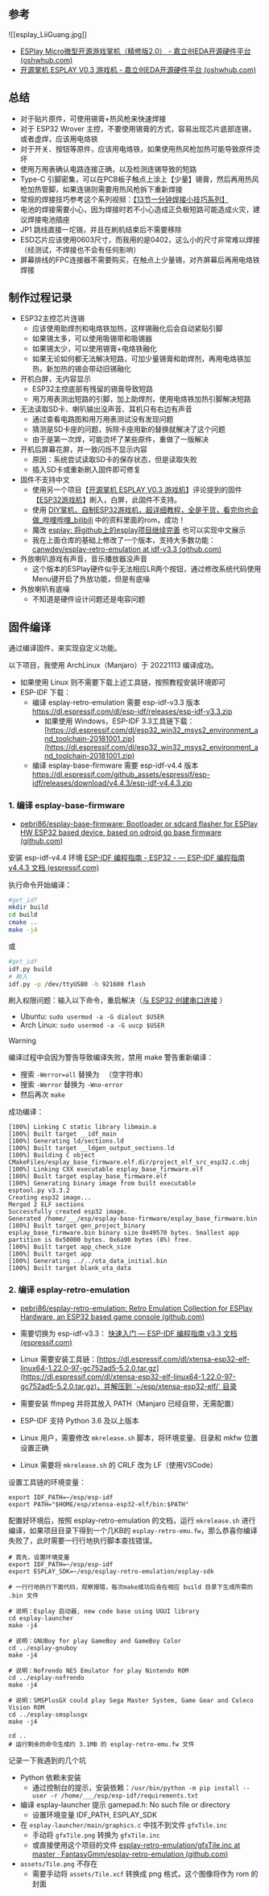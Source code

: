 ## 参考

![[esplay_LiiGuang.jpg]]

- [ESPlay Micro微型开源游戏掌机（精修版2.0） - 嘉立创EDA开源硬件平台 (oshwhub.com)](https://oshwhub.com/LiiGuang/esplay-micro-V2#P6)
- [开源掌机 ESPLAY V0.3 游戏机 - 嘉立创EDA开源硬件平台 (oshwhub.com)](https://oshwhub.com/zxp1107/esplay_copy_copy_copy#P6)

## 总结

- 对于贴片原件，可使用锡膏+热风枪来快速焊接
- 对于 ESP32 Wrover 主控，不要使用锡膏的方式，容易出现芯片底部连锡，或者虚焊，应该用电烙铁
- 对于开关、按钮等原件，应该用电烙铁，如果使用热风枪加热可能导致原件烫坏
- 使用万用表确认电路连接正确，以及检测连锡导致的短路
- Type-C 引脚密集，可以在PCB板子触点上涂上【少量】锡膏，然后再用热风枪加热管脚，如果连锡则需要用热风枪拆下重新焊接
- 常规的焊接技巧参考这个系列视频：[【13节一分钟焊接小技巧系列】](https://www.bilibili.com/video/BV1wJ411B73v)
- 电池的焊接需要小心，因为焊接时若不小心造成正负极短路可能造成火灾，建议焊接电池插座
- JP1 跳线直接一坨锡，并且在刷机结束后不需要移除
- ESD芯片应该使用0603尺寸，而我用的是0402，这么小的尺寸非常难以焊接（经测试，不焊接也不会有任何影响）
- 屏幕排线的FPC连接器不需要购买，在触点上少量锡，对齐屏幕后再用电烙铁焊接

## 制作过程记录

- ESP32主控芯片连锡
	- 应该使用助焊剂和电烙铁加热，这样锡融化后会自动紧贴引脚
	- 如果锡太多，可以使用吸锡带和吸锡器
	- 如果锡太少，可以使用锡膏+电烙铁融化
	- 如果无论如何都无法解决短路，可加少量锡膏和助焊剂，再用电烙铁加热，新加热的锡会带动旧锡融化
- 开机白屏，无内容显示
	- ESP32主控底部有残留的锡膏导致短路
	- 用万用表测出短路的引脚，加上助焊剂，使用电烙铁加热引脚解决短路
- 无法读取SD卡、喇叭输出没声音、耳机只有右边有声音
	- 通过查看电路图和用万用表测试没有发现问题
	- 猜测是SD卡座的问题，拆除卡座用新的替换就解决了这个问题
	- 由于是第一次焊，可能烫坏了某些原件，重做了一版解决
- 开机后屏幕花屏，并一致闪烁不显示内容
	- 原因：系统尝试读取SD卡的保存状态，但是读取失败
	- 插入SD卡或重新刷入固件即可修复
- 固件不支持中文
	- 使用另一个项目【[开源掌机 ESPLAY V0.3 游戏机](https://oshwhub.com/zxp1107/esplay_copy_copy_copy)】评论提到的固件【[ESP32游戏机](https://oshwhub.com/ywqprogram/esp32_game_copy)】刷入，白屏，此固件不支持。
	- 使用 [DIY掌机，自制ESP32游戏机，超详细教程，全是干货，看完你也会做_哔哩哔哩_bilibili](https://www.bilibili.com/video/BV1H3411T7x5/) 中的资料里面的rom，成功！
	- 魔改 [esplay: 将github上的esplay项目继续完善](https://gitee.com/yvany/esplay/tree/master) 也可以实现中文展示
	- 我在上面仓库的基础上修改了一个版本，支持大多数功能：[canwdev/esplay-retro-emulation at idf-v3.3 (github.com)](https://github.com/canwdev/esplay-retro-emulation/tree/idf-v3.3)
- 外放喇叭游戏有声音，音乐播放器没声音
	- 这个版本的ESPlay硬件似乎无法相应LR两个按钮，通过修改系统代码使用Menu键开启了外放功能，但是有底噪
- 外放喇叭有底噪
	- 不知道是硬件设计问题还是电容问题

## 固件编译

通过编译固件，来实现自定义功能。

以下项目，我使用 ArchLinux（Manjaro）于 20221113 编译成功。

- 如果使用 Linux 则不需要下载上述工具链，按照教程安装环境即可
- ESP-IDF 下载：
	- 编译 esplay-retro-emulation 需要 esp-idf-v3.3 版本 https://dl.espressif.com/dl/esp-idf/releases/esp-idf-v3.3.zip
		- 如果使用 Windows，ESP-IDF 3.3工具链下载： [https://dl.espressif.com/dl/esp32_win32_msys2_environment_and_toolchain-20181001.zip](https://dl.espressif.com/dl/esp32_win32_msys2_environment_and_toolchain-20181001.zip)
	- 编译 esplay-base-firmware 需要 esp-idf-v4.4 版本 https://dl.espressif.com/github_assets/espressif/esp-idf/releases/download/v4.4.3/esp-idf-v4.4.3.zip

### 1. 编译 esplay-base-firmware

- [pebri86/esplay-base-firmware: Bootloader or sdcard flasher for ESPlay HW ESP32 based device, based on odroid go base firmware (github.com)](https://github.com/pebri86/esplay-base-firmware)

安装 esp-idf-v4.4 环境 [ESP-IDF 编程指南 - ESP32 - — ESP-IDF 编程指南 v4.4.3 文档 (espressif.com)](https://docs.espressif.com/projects/esp-idf/zh_CN/v4.4.3/esp32/index.html)

执行命令开始编译：
```sh
#get_idf
mkdir build
cd build
cmake ..
make -j4
```
或
```sh
#get_idf
idf.py build
# 刷入
idf.py -p /dev/ttyUSB0 -b 921600 flash 
```

刷入权限问题：输入以下命令，重启解决（[与 ESP32 创建串口连接](https://docs.espressif.com/projects/esp-idf/zh_CN/latest/esp32/get-started/establish-serial-connection.html#linux-dialout-group) ）
- Ubuntu:  `sudo usermod -a -G dialout $USER`
- Arch Linux: `sudo usermod -a -G uucp $USER`

> [!WARNING]
> 编译过程中会因为警告导致编译失败，禁用 make 警告重新编译：

- 搜索 `-Werror=all` 替换为 ` `（空字符串）
- 搜索 `-Werror` 替换为 `-Wno-error`
- 然后再次 `make`

成功编译：
```
[100%] Linking C static library libmain.a
[100%] Built target __idf_main
[100%] Generating ld/sections.ld
[100%] Built target __ldgen_output_sections.ld
[100%] Building C object CMakeFiles/esplay_base_firmware.elf.dir/project_elf_src_esp32.c.obj
[100%] Linking CXX executable esplay_base_firmware.elf
[100%] Built target esplay_base_firmware.elf
[100%] Generating binary image from built executable
esptool.py v3.3.2
Creating esp32 image...
Merged 2 ELF sections
Successfully created esp32 image.
Generated /home/___/esp/esplay-base-firmware/esplay_base_firmware.bin
[100%] Built target gen_project_binary
esplay_base_firmware.bin binary size 0x49570 bytes. Smallest app partition is 0x50000 bytes. 0x6a90 bytes (8%) free.
[100%] Built target app_check_size
[100%] Built target app
[100%] Generating ../../ota_data_initial.bin
[100%] Built target blank_ota_data
```

### 2. 编译 esplay-retro-emulation

- [pebri86/esplay-retro-emulation: Retro Emulation Collection for ESPlay Hardware, an ESP32 based game console (github.com)](https://github.com/pebri86/esplay-retro-emulation)

- 需要切换为 esp-idf-v3.3： [快速入门 — ESP-IDF 编程指南 v3.3 文档 (espressif.com)](https://docs.espressif.com/projects/esp-idf/zh_CN/v3.3/get-started/index.html#id2)
- Linux 需要安装工具链：[https://dl.espressif.com/dl/xtensa-esp32-elf-linux64-1.22.0-97-gc752ad5-5.2.0.tar.gz](https://dl.espressif.com/dl/xtensa-esp32-elf-linux64-1.22.0-97-gc752ad5-5.2.0.tar.gz)，并解压到 `~/esp/xtensa-esp32-elf/` 目录
- 需要安装 ffmpeg 并将其放入 PATH（Manjaro 已经自带，无需配置）
- ESP-IDF 支持 Python 3.6 及以上版本
- Linux 用户，需要修改 `mkrelease.sh` 脚本，将环境变量、目录和 mkfw 位置设置正确
- Linux 需要将 `mkrelease.sh` 的 CRLF 改为 LF（使用VSCode）

设置工具链的环境变量：
```
export IDF_PATH=~/esp/esp-idf
export PATH="$HOME/esp/xtensa-esp32-elf/bin:$PATH"
```

配置好环境后，按照 esplay-retro-emulation 的文档，运行 `mkrelease.sh` 进行编译，如果项目目录下得到一个几KB的 `esplay-retro-emu.fw`，那么恭喜你编译失败了，此时需要一行行地执行脚本查找错误。

```
# 首先，设置环境变量
export IDF_PATH=~/esp/esp-idf
export ESPLAY_SDK=~/esp/esplay-retro-emulation/esplay-sdk

# 一行行地执行下面代码，观察报错，每次make成功后会在相应 build 目录下生成所需的 .bin 文件

# 说明：Esplay 启动器, new code base using UGUI library
cd esplay-launcher
make -j4

# 说明：GNUBoy for play GameBoy and GameBoy Color
cd ../esplay-gnuboy
make -j4

# 说明：Nofrendo NES Emulator for play Nintendo ROM
cd ../esplay-nofrendo
make -j4

# 说明：SMSPlusGX could play Sega Master System, Game Gear and Coleco Vision ROM
cd ../esplay-smsplusgx
make -j4

cd ..
# 运行剩余的命令生成约 3.1MB 的 esplay-retro-emu.fw 文件
```

记录一下我遇到的几个坑

- Python 依赖未安装
	- 通过控制台的提示，安装依赖：`/usr/bin/python -m pip install --user -r /home/___/esp/esp-idf/requirements.txt`
- 编译 esplay-launcher 提示 gamepad.h: No such file or directory
	- 设置环境变量 IDF_PATH, ESPLAY_SDK
- 在 `esplay-launcher/main/graphics.c` 中找不到文件 `gfxTile.inc` 
	- 手动将 `gfxTile.png` 转换为 `gfxTile.inc`
	- 或直接使用这个项目的文件 [esplay-retro-emulation/gfxTile.inc at master · FantasyGmm/esplay-retro-emulation (github.com)](https://github.com/FantasyGmm/esplay-retro-emulation/blob/master/esplay-launcher/main/gfxTile.inc) 
- `assets/Tile.png` 不存在
	- 需要手动将 `assets/Tile.xcf` 转换成 png 格式，这个图像将作为 rom 的封面
